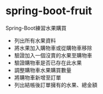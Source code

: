 # spring-boot-fruit
Spring-Boot練習水果購買

- 列出所有水果資料
- 將水果加入購物車或從購物車移除
- 驗證加入一個沒賣的水果至購物車
- 驗證購物車是否已存在此水果
- 調整購物車水果購買數量
- 將購物車新增至訂單
- 列出結帳後訂單擁有的水果、總金額
